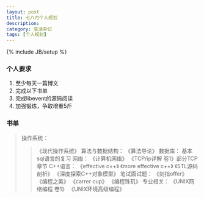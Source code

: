 ```yaml
---
layout: post
title: 七八月个人规划
description: 
category: 生活杂记
tags: [个人规划]
---
```

{% include JB/setup %}

### 个人要求

1.	至少每天一篇博文
2.	完成以下书单
3.	完成libevent的源码阅读
4.	加强锻炼，争取增重5斤

### 书单
>	操作系统： 
>>	《现代操作系统》 
>	算法与数据结构： 
>>	《算法导论》 
>	数据库： 
>>	基本sql语言的复习 
>	网络： 
>>	《计算机网络》 
>>	《TCP/ip详解 卷1》部分TCP章节 
>	C++语言： 
>>	《effective c++》 
>>	《more effective c++》 
>>	《STL源码剖析》 
>>	《深度探索C++对象模型》 
>	笔试面试题： 
>>	《剑指offer》 
>>	《编程之美》 
>>	《carrer cup》 
>>	《编程珠玑》 
>	专业相关： 
>>	《UNIX网络编程 卷1》 
>>	《UNIX环境高级编程》
